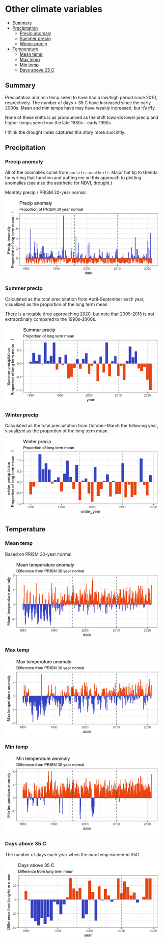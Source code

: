 Other climate variables
================

  - [Summary](#summary)
  - [Precipitation](#precipitation)
      - [Precip anomaly](#precip-anomaly)
      - [Summer precip](#summer-precip)
      - [Winter precip](#winter-precip)
  - [Temperature](#temperature)
      - [Mean temp](#mean-temp)
      - [Max temp](#max-temp)
      - [Min temp](#min-temp)
      - [Days above 35 C](#days-above-35-c)

## Summary

Precipitation and min temp seem to have had a low/high period since
2010, respectively. The number of days \> 35 C have increased since the
early 2000s. Mean and min temps have may have weakly increased, but it’s
iffy.

None of these shifts is as pronounced as the shift towards lower precip
and higher temps seen from the late 1980s - early 1990s.

I think the drought index captures this story more succintly.

## Precipitation

### Precip anomaly

All of the anomalies come from `portalr::weather()`. Major hat tip to
Glenda for writing that function and putting me on this approach to
plotting anomalies (see also the aesthetic for NDVI, drought.)

Monthly precip / PRISM 30-year normal.

![](precip_results_files/figure-gfm/unnamed-chunk-2-1.png)<!-- -->

### Summer precip

Calculated as the total precipitation from April-September each year,
visualized as the proportion of the long term mean.

There is a notable drop approaching 2020, but note that 2005-2015 is not
extraordinary compared to the 1990s-2000s.

![](precip_results_files/figure-gfm/unnamed-chunk-3-1.png)<!-- -->

### Winter precip

Calculated as the total precipitation from October-March the following
year, visualized as the proportion of the long term mean.

![](precip_results_files/figure-gfm/unnamed-chunk-4-1.png)<!-- -->

## Temperature

### Mean temp

Based on PRISM 30-year normal.

![](precip_results_files/figure-gfm/unnamed-chunk-5-1.png)<!-- -->

### Max temp

![](precip_results_files/figure-gfm/unnamed-chunk-6-1.png)<!-- -->

### Min temp

![](precip_results_files/figure-gfm/unnamed-chunk-7-1.png)<!-- -->

### Days above 35 C

The number of days each year when the max temp exceeded 35C.

![](precip_results_files/figure-gfm/unnamed-chunk-8-1.png)<!-- -->
